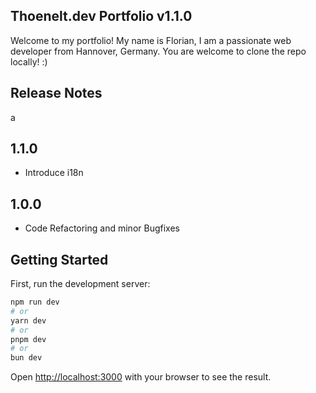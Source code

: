 ## Thoenelt.dev Portfolio v1.1.0

Welcome to my portfolio! My name is Florian, I am a passionate web developer from Hannover, Germany.
You are welcome to clone the repo locally! :)

## Release Notes
a
## 1.1.0

- Introduce i18n

## 1.0.0

- Code Refactoring and minor Bugfixes

## Getting Started

First, run the development server:

```bash
npm run dev
# or
yarn dev
# or
pnpm dev
# or
bun dev
```

Open [http://localhost:3000](http://localhost:3000) with your browser to see the result.
